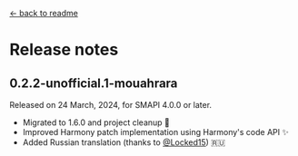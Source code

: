 ﻿[← back to readme](../README.md)

# Release notes

## 0.2.2-unofficial.1-mouahrara
Released on 24 March, 2024, for SMAPI 4.0.0 or later.
* Migrated to 1.6.0 and project cleanup 🚀
* Improved Harmony patch implementation using Harmony's code API ✨
* Added Russian translation (thanks to [@Locked15](https://github.com/Locked15)) 🇷🇺
